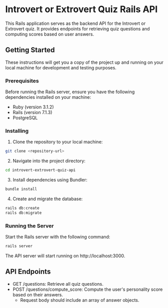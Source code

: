 # Introvert or Extrovert Quiz Rails API
This Rails application serves as the backend API for the Introvert or Extrovert quiz. It provides endpoints for retrieving quiz questions and computing scores based on user answers.

## Getting Started
These instructions will get you a copy of the project up and running on your local machine for development and testing purposes.

### Prerequisites
Before running the Rails server, ensure you have the following dependencies installed on your machine:

- Ruby (version 3.1.2)
- Rails (version 7.1.3)
- PostgreSQL

### Installing
1. Clone the repository to your local machine:
```bash
git clone <repository-url>
```

2. Navigate into the project directory:
```bash
cd introvert-extrovert-quiz-api
```

3. Install dependencies using Bundler:
```bash
bundle install
```

4. Create and migrate the database:
```bash
rails db:create
rails db:migrate
```

### Running the Server
Start the Rails server with the following command:
```bash
rails server
```

The API server will start running on http://localhost:3000.

## API Endpoints
- GET /questions: Retrieve all quiz questions.
- POST /questions/compute_score: Compute the user's personality score based on their answers.
  - Request body should include an array of answer objects.
